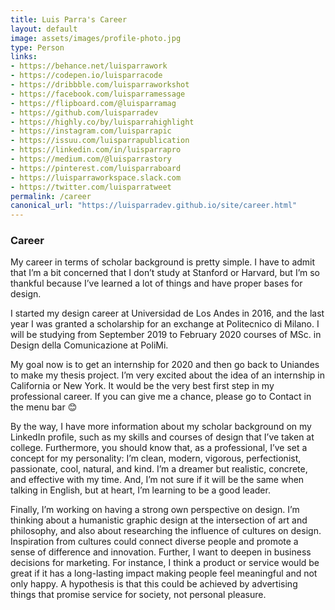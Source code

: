 ```yaml
---
title: Luis Parra's Career
layout: default
image: assets/images/profile-photo.jpg
type: Person
links:
- https://behance.net/luisparrawork
- https://codepen.io/luisparracode
- https://dribbble.com/luisparraworkshot
- https://facebook.com/luisparramessage
- https://flipboard.com/@luisparramag
- https://github.com/luisparradev
- https://highly.co/by/luisparrahighlight
- https://instagram.com/luisparrapic
- https://issuu.com/luisparrapublication
- https://linkedin.com/in/luisparrapro
- https://medium.com/@luisparrastory
- https://pinterest.com/luisparraboard
- https://luisparraworkspace.slack.com
- https://twitter.com/luisparratweet
permalink: /career
canonical_url: "https://luisparradev.github.io/site/career.html"
---
```


<h3>Career</h3>

<p>My career in terms of scholar background is pretty simple. I have to admit that I’m a bit concerned that I don’t study at Stanford or Harvard, but I’m so thankful because I’ve learned a lot of things and have proper bases for design.
</p>

<p>I started my design career at Universidad de Los Andes in 2016, and the last year I was granted a scholarship for an exchange at Politecnico di Milano. I will be studying from September 2019 to February 2020 courses of MSc. in Design della Comunicazione at PoliMi.
</p>

<p>My goal now is to get an internship for 2020 and then go back to Uniandes to make my thesis project. I’m very excited about the idea of an internship in California or New York. It would be the very best first step in my professional career. If you can give me a chance, please go to Contact in the menu bar 😊
</p>

<p>By the way, I have more information about my scholar background on my LinkedIn profile, such as my skills and courses of design that I’ve taken at college. Furthermore, you should know that, as a professional, I’ve set a concept for my personality: I’m clean, modern, vigorous, perfectionist, passionate, cool, natural, and kind. I’m a dreamer but realistic, concrete, and effective with my time. And, I’m not sure if it will be the same when talking in English, but at heart, I’m learning to be a good leader.
</p>

<p>Finally, I’m working on having a strong own perspective on design. I’m thinking about a humanistic graphic design at the intersection of art and philosophy, and also about researching the influence of cultures on design. Inspiration from cultures could connect diverse people and promote a sense of difference and innovation. Further, I want to deepen in business decisions for marketing. For instance, I think a product or service would be great if it has a long-lasting impact making people feel meaningful and not only happy. A hypothesis is that this could be achieved by advertising things that promise service for society, not personal pleasure.
</p>
